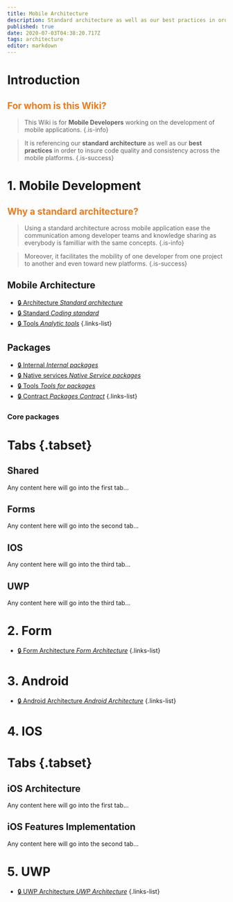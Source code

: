 ```yaml
---
title: Mobile Architecture
description: Standard architecture as well as our best practices in order to insure code quality and consistency across the mobile platforms
published: true
date: 2020-07-03T04:38:20.717Z
tags: architecture
editor: markdown
---
```


# Introduction
## <span style='color:#e67e22;'>For whom is this Wiki?</span>
> This Wiki is for **Mobile Developers** working on the development of mobile applications.
{.is-info}


> It is referencing our **standard architecture** as well as our **best practices** in order to insure code quality and consistency across the mobile platforms.
{.is-success}
> 



# 1. Mobile Development

## <span style='color:#e67e22;'> Why a standard architecture? </span>
> Using a standard architecture across mobile application ease the communication among developer teams and knowledge sharing as everybody is familliar with the same concepts. 
{.is-info}


> Moreover, it facilitates the mobility of one developer from one project to another and even toward new platforms.
{.is-success}

## Mobile Architecture
- [:lock: Architecture *Standard architecture*](/mobile_erp/development/architecture)
- [:lock: Standard *Coding standard*](/mobile_erp/development/architecture)
- [:lock: Tools *Analytic tools*](/mobile_erp/development/architecture)
{.links-list}

## Packages

- [:lock: Internal *Internal packages*](/mobile_erp/development/architecture)
- [:lock: Native services *Native Service packages*](/mobile_erp/development/architecture)
- [:lock: Tools *Tools for packages*](/mobile_erp/development/architecture)
- [:lock: Contract *Packages Contract*](/mobile_erp/development/architecture)
{.links-list}

### Core packages

# Tabs {.tabset}
## Shared

Any content here will go into the first tab...

## Forms

Any content here will go into the second tab...

## IOS

Any content here will go into the third tab...

## UWP

Any content here will go into the third tab...


# 2. Form
- [:lock: Form Architecture *Form Architecture*](/mobile_erp/development/architecture)
{.links-list}
# 3. Android
- [:lock: Android Architecture *Android Architecture*](/mobile_erp/development/architecture)
{.links-list}
# 4. IOS
# Tabs {.tabset}
## iOS Architecture

Any content here will go into the first tab...

## iOS Features Implementation

Any content here will go into the second tab...
# 5. UWP
- [:lock: UWP Architecture *UWP Architecture*](/mobile_erp/development/architecture)
{.links-list}







[^1]: A string of syntactic words.
[^2]: A useful example sentence.
